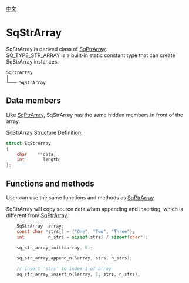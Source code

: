 [中文](SqStrArray.cn.md)

# SqStrArray

SqStrArray is derived class of [SqPtrArray](SqPtrArray.md).  
SQ_TYPE_STR_ARRAY is a built-in static constant type that can create SqStrArray instances.

	SqPtrArray
	│
	└─── SqStrArray

## Data members

Like [SqPtrArray](SqPtrArray.md), SqStrArray has the same hidden members in front of the array.  
  
SqStrArray Structure Definition:

```c
struct SqStrArray
{
	char    **data;
	int       length;
};
```

## Functions and methods

User can use the same functions and methods as [SqPtrArray](SqPtrArray.md).  
  
SqStrArray will copy source data when appending and inserting, which is different from [SqPtrArray](SqPtrArray.md).

```c
	SqStrArray  array;
	const char *strs[] = {"One", "Two", "Three"};
	int         n_strs = sizeof(strs) / sizeof(char*);

	sq_str_array_init(&array, 0);

	sq_str_array_append_n(&array, strs, n_strs);

	// insert 'strs' to index 1 of array
	sq_str_array_insert_n(&array, 1, strs, n_strs);
```
